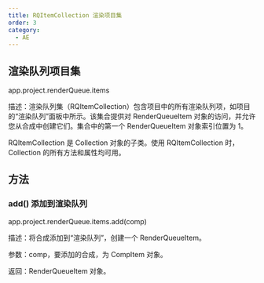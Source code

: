 ```yaml
---
title: RQItemCollection 渲染项目集
order: 3
category:
  - AE
---
```


## 渲染队列项目集

app.project.renderQueue.items

描述：渲染队列集（RQItemCollection）包含项目中的所有渲染队列项，如项目的“渲染队列”面板中所示。该集合提供对 RenderQueueItem 对象的访问，并允许您从合成中创建它们。集合中的第一个 RenderQueueItem 对象索引位置为 1。

RQItemCollection 是 Collection 对象的子类。使用 RQItemCollection 时，Collection 的所有方法和属性均可用。

## 方法

### add() 添加到渲染队列

app.project.renderQueue.items.add(comp)

描述：将合成添加到“渲染队列”，创建一个 RenderQueueItem。

参数：comp，要添加的合成，为 CompItem 对象。

返回：RenderQueueItem 对象。
